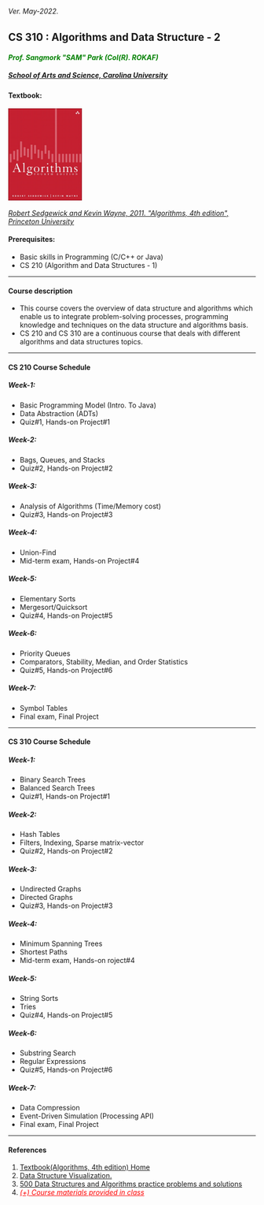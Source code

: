 <h6>Ver. May-2022.</h6>
<h2> CS 310 : Algorithms and Data Structure - 2</h2>
<h4 style="color:green"><i> Prof. Sangmork "SAM" Park (Col(R). ROKAF)</i></h4>
<h5><u><i>School of Arts and Science, Carolina University</i></u></h5>

<h4>Textbook:</h4> 
<img src = "../Images/AlgorithmsTextBook.jpg" alt = "Algorithms TextBook" width="150"/>

<em><u>[Robert Sedgewick and Kevin Wayne, 2011. "Algorithms, 4th edition", Princeton University](https://www.pearson.com/en-us/subject-catalog/p/algorithms/P200000000597/9780321573513?creative=544666367026&keyword=&matchtype=&network=u&device=c&gclid=Cj0KCQjwmdGYBhDRARIsABmSEeOR1bE8eBQrhV9t569r2zpXKWBzSlJAky5Bb1Azmz7QuB8b3wvmuoIaAogMEALw_wcB&gclsrc=aw.ds)</u></em>

<h4>Prerequisites:</h4>

-   Basic skills in Programming (C/C++ or Java)
-   CS 210 (Algorithm and Data Structures - 1)

---

<h4>Course description</h4>

-   This course covers the overview of data structure and algorithms which enable us to integrate problem-solving processes, programming knowledge and techniques on the data structure and algorithms basis.
-   CS 210 and CS 310 are a continuous course that deals with different algorithms and data structures topics.

---

<h4>CS 210 Course Schedule</h4>

<h5>Week-1: </h5>

-   Basic Programming Model (Intro. To Java)
-   Data Abstraction (ADTs)
-   Quiz#1, Hands-on Project#1

<h5>Week-2: </h5>

-   Bags, Queues, and Stacks
-   Quiz#2, Hands-on Project#2

<h5>Week-3: </h5>

-   Analysis of Algorithms (Time/Memory cost)
-   Quiz#3, Hands-on Project#3

<h5>Week-4: </h5>

-   Union-Find
-   Mid-term exam, Hands-on Project#4

<h5>Week-5: </h5>

-   Elementary Sorts
-   Mergesort/Quicksort
-   Quiz#4, Hands-on Project#5

<h5>Week-6: </h5>

-   Priority Queues
-   Comparators, Stability, Median, and Order Statistics
-   Quiz#5, Hands-on Project#6

<h5>Week-7: </h5>

-   Symbol Tables
-   Final exam, Final Project

---

<h4>CS 310 Course Schedule</h4>

<h5>Week-1: </h5>

-   Binary Search Trees
-   Balanced Search Trees
-   Quiz#1, Hands-on Project#1

<h5>Week-2: </h5>

-   Hash Tables
-   Filters, Indexing, Sparse matrix-vector
-   Quiz#2, Hands-on Project#2

<h5>Week-3: </h5>

-   Undirected Graphs
-   Directed Graphs
-   Quiz#3, Hands-on Project#3

<h5>Week-4: </h5>

-   Minimum Spanning Trees
-   Shortest Paths
-   Mid-term exam, Hands-on roject#4

<h5>Week-5: </h5>

-   String Sorts
-   Tries
-   Quiz#4, Hands-on Project#5

<h5>Week-6: </h5>

-   Substring Search
-   Regular Expressions
-   Quiz#5, Hands-on Project#6

<h5>Week-7: </h5>

-   Data Compression
-   Event-Driven Simulation (Processing API)
-   Final exam, Final Project

---

<h4>References</h4>

1. [Textbook(Algorithms, 4th edition) Home](https://algs4.cs.princeton.edu/home/)
2. [Data Structure Visualization.](https://www.cs.usfca.edu/~galles/visualization/Algorithms.html)
3. [500 Data Structures and Algorithms practice problems and solutions](https://kingrayhan.medium.com/500-data-structures-and-algorithms-practice-problems-and-their-solutions-b45a83d803f0)
4. <em style="color:red"><u> (+) Course materials provided in class </u></em>
